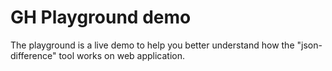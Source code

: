 # GH Playground demo

The playground is a live demo to help you better understand how the "json-difference" tool works on web application.
